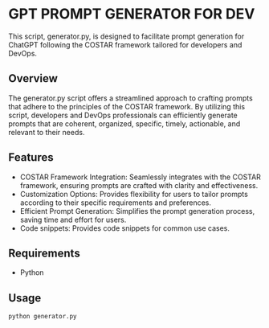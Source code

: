 # GPT PROMPT GENERATOR FOR DEV

This script, generator.py, is designed to facilitate prompt generation for ChatGPT following the COSTAR framework tailored for developers and DevOps.

## Overview

The generator.py script offers a streamlined approach to crafting prompts that adhere to the principles of the COSTAR framework. By utilizing this script, developers and DevOps professionals can efficiently generate prompts that are coherent, organized, specific, timely, actionable, and relevant to their needs.

## Features

- COSTAR Framework Integration: Seamlessly integrates with the COSTAR framework, ensuring prompts are crafted with clarity and effectiveness.
- Customization Options: Provides flexibility for users to tailor prompts according to their specific requirements and preferences.
- Efficient Prompt Generation: Simplifies the prompt generation process, saving time and effort for users.
- Code snippets: Provides code snippets for common use cases.

## Requirements
- Python

## Usage

```bash
python generator.py
```
